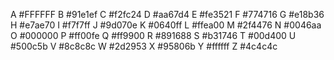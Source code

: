A   #FFFFFF
B   #91e1ef
C   #f2fc24
D   #aa67d4
E	#fe3521
F	#774716
G	#e18b36
H	#e7ae70
I	#f7f7ff
J	#9d070e
K	#0640ff
L	#ffea00
M	#2f4476
N	#0046aa
O	#000000
P	#ff00fe
Q	#ff9900
R	#891688
S	#b31746
T	#00d400
U	#500c5b
V	#8c8c8c
W	#2d2953
X	#95806b
Y	#ffffff
Z	#4c4c4c
